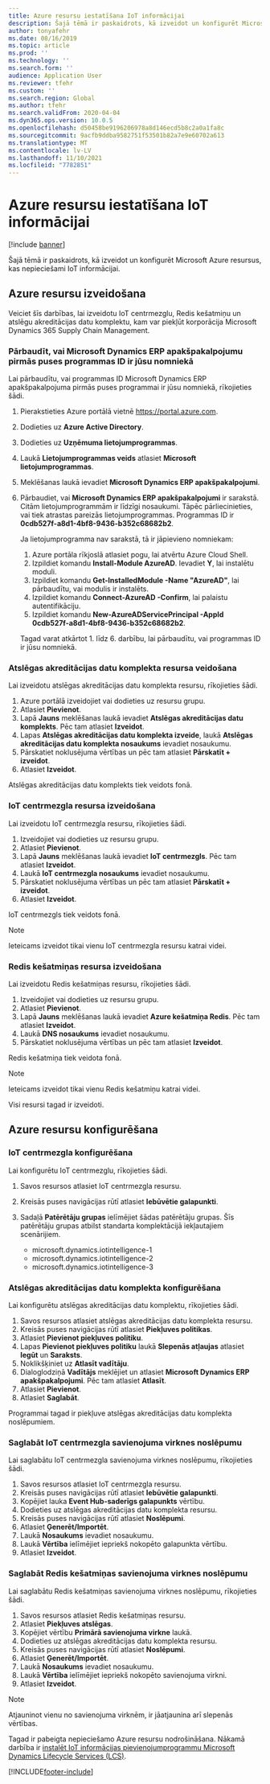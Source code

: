 ```yaml
---
title: Azure resursu iestatīšana IoT informācijai
description: Šajā tēmā ir paskaidrots, kā izveidot un konfigurēt Microsoft Azure resursus, kas nepieciešami IoT informācijai.
author: tonyafehr
ms.date: 08/16/2019
ms.topic: article
ms.prod: ''
ms.technology: ''
ms.search.form: ''
audience: Application User
ms.reviewer: tfehr
ms.custom: ''
ms.search.region: Global
ms.author: tfehr
ms.search.validFrom: 2020-04-04
ms.dyn365.ops.version: 10.0.5
ms.openlocfilehash: d50458be9196206978a8d146ecd5b8c2a0a1fa8c
ms.sourcegitcommit: 9acfb9ddba9582751f53501b82a7e9e60702a613
ms.translationtype: MT
ms.contentlocale: lv-LV
ms.lasthandoff: 11/10/2021
ms.locfileid: "7782851"
---
```

# <a name="set-up-azure-resources-for-iot-intelligence"></a>Azure resursu iestatīšana IoT informācijai

[!include [banner](../../includes/banner.md)]

Šajā tēmā ir paskaidrots, kā izveidot un konfigurēt Microsoft Azure resursus, kas nepieciešami IoT informācijai.

## <a name="create-azure-resources"></a>Azure resursu izveidošana

Veiciet šīs darbības, lai izveidotu IoT centrmezglu, Redis kešatmiņu un atslēgu akreditācijas datu komplektu, kam var piekļūt korporācija Microsoft Dynamics 365 Supply Chain Management.

### <a name="verify-that-the-microsoft-dynamics-erp-microservices-first-party-app-id-is-in-your-tenant"></a>Pārbaudīt, vai Microsoft Dynamics ERP apakšpakalpojumu pirmās puses programmas ID ir jūsu nomniekā

Lai pārbaudītu, vai programmas ID Microsoft Dynamics ERP apakšpakalpojuma pirmās puses programmai ir jūsu nomniekā, rīkojieties šādi.

1. Pierakstieties Azure portālā vietnē <https://portal.azure.com>.
2. Dodieties uz **Azure Active Directory**.
3. Dodieties uz **Uzņēmuma lietojumprogrammas**.
4. Laukā **Lietojumprogrammas veids** atlasiet **Microsoft lietojumprogrammas**.
5. Meklēšanas laukā ievadiet **Microsoft Dynamics ERP apakšpakalpojumi**.
6. Pārbaudiet, vai **Microsoft Dynamics ERP apakšpakalpojumi** ir sarakstā. Citām lietojumprogrammām ir līdzīgi nosaukumi. Tāpēc pārliecinieties, vai tiek atrastas pareizās lietojumprogrammas. Programmas ID ir **0cdb527f-a8d1-4bf8-9436-b352c68682b2**.

    Ja lietojumprogramma nav sarakstā, tā ir jāpievieno nomniekam:

    1. Azure portāla rīkjoslā atlasiet pogu, lai atvērtu Azure Cloud Shell.
    2. Izpildiet komandu **Install-Module AzureAD**. Ievadiet **Y**, lai instalētu moduli.
    3. Izpildiet komandu **Get-InstalledModule -Name "AzureAD"**, lai pārbaudītu, vai modulis ir instalēts.
    4. Izpildiet komandu **Connect-AzureAD -Confirm**, lai palaistu autentifikāciju.
    5. Izpildiet komandu **New-AzureADServicePrincipal -AppId 0cdb527f-a8d1-4bf8-9436-b352c68682b2**.

    Tagad varat atkārtot 1. līdz 6. darbību, lai pārbaudītu, vai programmas ID ir jūsu nomniekā.

### <a name="create-a-key-vault-resource"></a>Atslēgas akreditācijas datu komplekta resursa veidošana

Lai izveidotu atslēgas akreditācijas datu komplekta resursu, rīkojieties šādi.

1. Azure portālā izveidojiet vai dodieties uz resursu grupu.
2. Atlasiet **Pievienot**.
3. Lapā **Jauns** meklēšanas laukā ievadiet **Atslēgas akreditācijas datu komplekts**. Pēc tam atlasiet **Izveidot**.
4. Lapas **Atslēgas akreditācijas datu komplekta izveide**, laukā **Atslēgas akreditācijas datu komplekta nosaukums** ievadiet nosaukumu.
5. Pārskatiet noklusējuma vērtības un pēc tam atlasiet **Pārskatīt + izveidot**.
6. Atlasiet **Izveidot**.

Atslēgas akreditācijas datu komplekts tiek veidots fonā.

### <a name="create-an-iot-hub-resource"></a>IoT centrmezgla resursa izveidošana

Lai izveidotu IoT centrmezgla resursu, rīkojieties šādi.

1. Izveidojiet vai dodieties uz resursu grupu.
2. Atlasiet **Pievienot**.
3. Lapā **Jauns** meklēšanas laukā ievadiet **IoT centrmezgls**. Pēc tam atlasiet **Izveidot**.
4. Laukā **IoT centrmezgla nosaukums** ievadiet nosaukumu.
5. Pārskatiet noklusējuma vērtības un pēc tam atlasiet **Pārskatīt + izveidot**.
6. Atlasiet **Izveidot**.

IoT centrmezgls tiek veidots fonā.

> [!NOTE]
> Ieteicams izveidot tikai vienu IoT centrmezgla resursu katrai videi.

### <a name="create-a-redis-cache-resource"></a>Redis kešatmiņas resursa izveidošana

Lai izveidotu Redis kešatmiņas resursu, rīkojieties šādi.

1. Izveidojiet vai dodieties uz resursu grupu.
2. Atlasiet **Pievienot**.
3. Lapā **Jauns** meklēšanas laukā ievadiet **Azure kešatmiņa Redis**. Pēc tam atlasiet **Izveidot**.
4. Laukā **DNS nosaukums** ievadiet nosaukumu.
5. Pārskatiet noklusējuma vērtības un pēc tam atlasiet **Izveidot**.

Redis kešatmiņa tiek veidota fonā.

> [!NOTE]
> Ieteicams izveidot tikai vienu Redis kešatmiņu katrai videi.

Visi resursi tagad ir izveidoti.

## <a name="configure-the-azure-resources"></a>Azure resursu konfigurēšana

### <a name="configure-the-iot-hub"></a>IoT centrmezgla konfigurēšana

Lai konfigurētu IoT centrmezglu, rīkojieties šādi.

1. Savos resursos atlasiet IoT centrmezgla resursu.
2. Kreisās puses navigācijas rūtī atlasiet **Iebūvētie galapunkti**.
3. Sadaļā **Patērētāju grupas** ielīmējiet šādas patērētāju grupas. Šīs patērētāju grupas atbilst standarta komplektācijā iekļautajiem scenārijiem.

    + microsoft.dynamics.iotintelligence-1
    + microsoft.dynamics.iotintelligence-2
    + microsoft.dynamics.iotintelligence-3

### <a name="configure-the-key-vault"></a>Atslēgas akreditācijas datu komplekta konfigurēšana

Lai konfigurētu atslēgas akreditācijas datu komplektu, rīkojieties šādi.

1. Savos resursos atlasiet atslēgas akreditācijas datu komplekta resursu.
2. Kreisās puses navigācijas rūtī atlasiet **Piekļuves politikas**.
3. Atlasiet **Pievienot piekļuves politiku**.
4. Lapas **Pievienot piekļuves politiku** laukā **Slepenās atļaujas** atlasiet **Iegūt** un **Saraksts**.
5. Noklikšķiniet uz **Atlasīt vadītāju**.
6. Dialoglodziņā **Vadītājs** meklējiet un atlasiet **Microsoft Dynamics ERP apakšpakalpojumi**. Pēc tam atlasiet **Atlasīt**.
7. Atlasiet **Pievienot**.
8. Atlasiet **Saglabāt**.

Programmai tagad ir piekļuve atslēgas akreditācijas datu komplekta noslēpumiem.

### <a name="save-the-iot-hub-connection-string-secret"></a>Saglabāt IoT centrmezgla savienojuma virknes noslēpumu

Lai saglabātu IoT centrmezgla savienojuma virknes noslēpumu, rīkojieties šādi.

1. Savos resursos atlasiet IoT centrmezgla resursu.
2. Kreisās puses navigācijas rūtī atlasiet **Iebūvētie galapunkti**.
3. Kopējiet lauka **Event Hub-saderīgs galapunkts** vērtību.
4. Dodieties uz atslēgas akreditācijas datu komplekta resursu.
5. Kreisās puses navigācijas rūtī atlasiet **Noslēpumi**.
6. Atlasiet **Ģenerēt/Importēt**.
7. Laukā **Nosaukums** ievadiet nosaukumu.
8. Laukā **Vērtība** ielīmējiet iepriekš nokopēto galapunkta vērtību.
9. Atlasiet **Izveidot**.

### <a name="save-the-redis-cache-connection-string-secret"></a>Saglabāt Redis kešatmiņas savienojuma virknes noslēpumu

Lai saglabātu Redis kešatmiņas savienojuma virknes noslēpumu, rīkojieties šādi.

1. Savos resursos atlasiet Redis kešatmiņas resursu.
2. Atlasiet **Piekļuves atslēgas**.
3. Kopējiet vērtību **Primārā savienojuma virkne** laukā.
4. Dodieties uz atslēgas akreditācijas datu komplekta resursu.
5. Kreisās puses navigācijas rūtī atlasiet **Noslēpumi**.
6. Atlasiet **Ģenerēt/Importēt**.
7. Laukā **Nosaukums** ievadiet nosaukumu.
8. Laukā **Vērtība** ielīmējiet iepriekš nokopēto savienojuma virkni.
9. Atlasiet **Izveidot**.

> [!NOTE]
> Atjauninot vienu no savienojuma virknēm, ir jāatjaunina arī slepenās vērtības.

Tagad ir pabeigta nepieciešamo Azure resursu nodrošināšana. Nākamā darbība ir [instalēt IoT informācijas pievienojumprogrammu Microsoft Dynamics Lifecycle Services (LCS)](iot-lcs-setup.md).


[!INCLUDE[footer-include](../../includes/footer-banner.md)]
